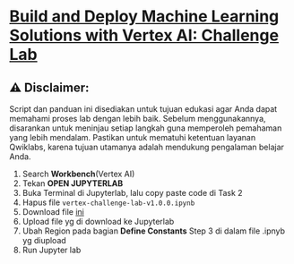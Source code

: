 # [Build and Deploy Machine Learning Solutions with Vertex AI: Challenge Lab](https://www.cloudskillsboost.google/course_templates/684/labs/521519)

## ⚠️ **Disclaimer:**
Script dan panduan ini disediakan untuk tujuan edukasi agar Anda dapat memahami proses lab dengan lebih baik. Sebelum menggunakannya, disarankan untuk meninjau setiap langkah guna memperoleh pemahaman yang lebih mendalam. Pastikan untuk mematuhi ketentuan layanan Qwiklabs, karena tujuan utamanya adalah mendukung pengalaman belajar Anda.

1. Search **Workbench**(Vertex AI)
2. Tekan **OPEN JUPYTERLAB**
3. Buka Terminal di Jupyterlab, lalu copy paste code di Task 2
4. Hapus file `vertex-challenge-lab-v1.0.0.ipynb`
5. Download file [ini](https://github.com/andregregs/juaragcp-s11/blob/main/lab-solutions/Build%20and%20Deploy%20Machine%20Learning%20Solutions%20with%20Vertex%20AI%20Challenge%20Lab/vertex-challenge-lab-v1.0.0.ipynb)
6. Upload file yg di download ke Jupyterlab
7. Ubah Region pada bagian **Define Constants** Step 3 di dalam file .ipnyb yg diupload
8. Run Jupyter lab